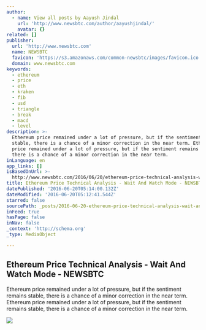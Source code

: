 ```yaml
---
author:
  - name: View all posts by Aayush Jindal
    url: 'http://www.newsbtc.com/author/aayushjindal/'
    avatar: {}
related: []
publisher:
  url: 'http://www.newsbtc.com'
  name: NEWSBTC
  favicon: 'https://s3.amazonaws.com/common-newsbtc/images/favicon.ico'
  domain: www.newsbtc.com
keywords:
  - ethereum
  - price
  - eth
  - kraken
  - fib
  - usd
  - triangle
  - break
  - macd
  - level
description: >-
  Ethereum price remained under a lot of pressure, but if the sentiment remains
  stable, there is a chance of a minor correction in the near term. Ethereum
  price remained under a lot of pressure, but if the sentiment remains stable,
  there is a chance of a minor correction in the near term.
inLanguage: en
app_links: []
isBasedOnUrl: >-
  http://www.newsbtc.com/2016/06/20/ethereum-price-technical-analysis-wait-watch-mode/
title: Ethereum Price Technical Analysis - Wait And Watch Mode - NEWSBTC
datePublished: '2016-06-20T05:14:00.132Z'
dateModified: '2016-06-20T05:12:41.544Z'
starred: false
sourcePath: _posts/2016-06-20-ethereum-price-technical-analysis-wait-and-watch-mode-ne.md
inFeed: true
hasPage: false
inNav: false
_context: 'http://schema.org'
_type: MediaObject

---
```

<article style=""><h1>Ethereum Price Technical Analysis - Wait And Watch Mode - NEWSBTC</h1><p>Ethereum price remained under a lot of pressure, but if the sentiment remains stable, there is a chance of a minor correction in the near term. Ethereum price remained under a lot of pressure, but if the sentiment remains stable, there is a chance of a minor correction in the near term.</p><img src="http://s3.amazonaws.com/main-newsbtc-images/2016/06/20033734/Ethereum15.png" /></article>